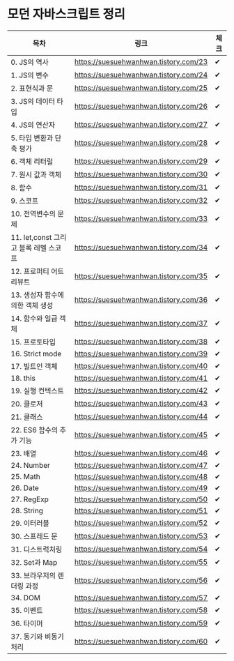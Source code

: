 # 모던 자바스크립트 정리
목차|링크|체크|
|------|---|---|
|0. JS의 역사|https://suesuehwanhwan.tistory.com/23|✔|
|1. JS의 변수|https://suesuehwanhwan.tistory.com/24|✔|
|2. 표현식과 문|https://suesuehwanhwan.tistory.com/25|✔|
|3. JS의 데이터 타입|https://suesuehwanhwan.tistory.com/26|✔|
|4. JS의 연산자|https://suesuehwanhwan.tistory.com/27|✔|
|5. 타입 변환과 단축 평가|https://suesuehwanhwan.tistory.com/28|✔|
|6. 객체 리터럴|https://suesuehwanhwan.tistory.com/29|✔|
|7. 원시 값과 객체|https://suesuehwanhwan.tistory.com/30|✔|
|8. 함수|https://suesuehwanhwan.tistory.com/31|✔|
|9. 스코프|https://suesuehwanhwan.tistory.com/32|✔|
|10. 전역변수의 문제|https://suesuehwanhwan.tistory.com/33|✔|
|11. let,const 그리고 블록 레벨 스코프|https://suesuehwanhwan.tistory.com/34|✔|
|12. 프로퍼티 어트리뷰트|https://suesuehwanhwan.tistory.com/35|✔|
|13. 생성자 함수에 의한 객체 생성|https://suesuehwanhwan.tistory.com/36|✔|
|14. 함수와 일급 객체|https://suesuehwanhwan.tistory.com/37|✔|
|15. 프로토타입|https://suesuehwanhwan.tistory.com/38|✔|
|16. Strict mode|https://suesuehwanhwan.tistory.com/39|✔|
|17. 빌트인 객체|https://suesuehwanhwan.tistory.com/40|✔|
|18. this|https://suesuehwanhwan.tistory.com/41|✔|
|19. 실행 컨텍스트|https://suesuehwanhwan.tistory.com/42|✔|
|20. 클로저|https://suesuehwanhwan.tistory.com/43|✔|
|21. 클래스|https://suesuehwanhwan.tistory.com/44|✔|
|22. ES6 함수의 추가 기능|https://suesuehwanhwan.tistory.com/45|✔|
|23. 배열|https://suesuehwanhwan.tistory.com/46|✔|
|24. Number|https://suesuehwanhwan.tistory.com/47|✔|
|25. Math|https://suesuehwanhwan.tistory.com/48|✔|
|26. Date|https://suesuehwanhwan.tistory.com/49|✔|
|27. RegExp|https://suesuehwanhwan.tistory.com/50|✔|
|28. String|https://suesuehwanhwan.tistory.com/51|✔|
|29. 이터러블|https://suesuehwanhwan.tistory.com/52|✔|
|30. 스프레드 문|https://suesuehwanhwan.tistory.com/53|✔|
|31. 디스트럭처링|https://suesuehwanhwan.tistory.com/54|✔|
|32. Set과 Map|https://suesuehwanhwan.tistory.com/55|✔|
|33. 브라우저의 렌더링 과정|https://suesuehwanhwan.tistory.com/56|✔|
|34. DOM|https://suesuehwanhwan.tistory.com/57|✔|
|35. 이벤트|https://suesuehwanhwan.tistory.com/58|✔|
|36. 타이머|https://suesuehwanhwan.tistory.com/59|✔|
|37. 동기와 비동기처리|https://suesuehwanhwan.tistory.com/60|✔|
